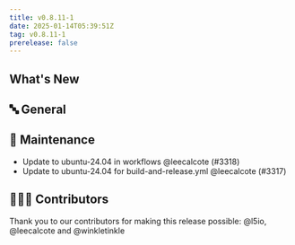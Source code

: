 ```yaml
---
title: v0.8.11-1
date: 2025-01-14T05:39:51Z
tag: v0.8.11-1
prerelease: false
---
```


## What's New
## 🔤 General
## 🧰 Maintenance

- Update to ubuntu-24.04 in workflows @leecalcote (#3318)
- Update to ubuntu-24.04 for build-and-release.yml @leecalcote (#3317)

## 👨🏽‍💻 Contributors

Thank you to our contributors for making this release possible:
@l5io, @leecalcote and @winkletinkle
